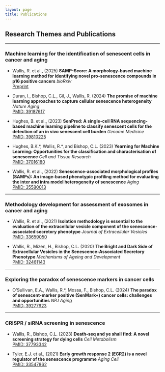 ```yaml
---
layout: page
title: Publications
---
```


## Research Themes and Publications

---

### Machine learning for the identification of senescent cells in cancer and aging
- Wallis, R. et al., (2025) **SAMP-Score: A morphology-based machine learning method for identifying novel pro-senescence compounds in p16 positive cancers** _bioRxiv_  
  [Preprint](https://www.biorxiv.org/content/10.1101/2025.06.09.658585v1)

- Duran, I., Bishop, C.L., Gil, J., Wallis, R. (2024) **The promise of machine learning approaches to capture cellular senescence heterogeneity** _Nature Aging_  
  [PMID: 39187617](https://pubmed.ncbi.nlm.nih.gov/39187617/)

- Hughes, B. et al., (2023) **SenPred: A single-cell RNA sequencing-based machine learning pipeline to classify senescent cells for the detection of an in vivo senescent cell burden** _Genome Medicine_  
  [PMID: 39810225](https://genomemedicine.biomedcentral.com/articles/10.1186/s13073-024-01418-0)

- Hughes, B.K.\*, Wallis, R.\*, and Bishop, C.L. (2023) **Yearning for Machine Learning: Opportunities for the classification and characterisation of senescence** _Cell and Tissue Research_  
  [PMID: 37016180](https://pubmed.ncbi.nlm.nih.gov/37016180/)

- Wallis, R. et al., (2022) **Senescence-associated morphological profiles (SAMPs): An image-based phenotypic profiling method for evaluating the inter and intra model heterogeneity of senescence** _Aging_  
  [PMID: 35580013](https://pubmed.ncbi.nlm.nih.gov/35580013/)

---

### Methodology development for assessment of exosomes in cancer and aging
- Wallis, R. et al., (2021) **Isolation methodology is essential to the evaluation of the extracellular vesicle component of the senescence‐associated secretory phenotype** _Journal of Extracellular Vesicles_  
  [PMID: 33659050](https://pubmed.ncbi.nlm.nih.gov/33659050/)

- Wallis, R., Mizen, H., Bishop, C.L. (2020) **The Bright and Dark Side of Extracellular Vesicles in the Senescence-Associated Secretory Phenotype** _Mechanisms of Ageing and Development_  
  [PMID: 32461143](https://pubmed.ncbi.nlm.nih.gov/32461143/)

---

### Exploring the paradox of senescence markers in cancer cells
- O’Sullivan, E.A., Wallis, R.\*, Mossa, F., Bishop, C.L. (2024) **The paradox of senescent-marker positive (SenMark+) cancer cells: challenges and opportunities** _NPJ Aging_  
  [PMID: 39277623](https://pubmed.ncbi.nlm.nih.gov/39277623/)

---

### CRISPR / siRNA screening in senescence

- Wallis, R., Bishop, C.L. (2023) **Death-seq and ye shall find: A novel screening strategy for dying cells** _Cell Metabolism_  
  [PMID: 37793342](https://pubmed.ncbi.nlm.nih.gov/37793342/)

- Tyler, E.J. et al., (2021) **Early growth response 2 (EGR2) is a novel regulator of the senescence programme** _Aging Cell_  
  [PMID: 33547862](https://pubmed.ncbi.nlm.nih.gov/33547862/)
